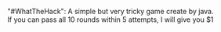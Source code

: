 "#WhatTheHack":
A simple but very tricky game create by java.   
If you can pass all 10 rounds within 5 attempts, I will give you $1
